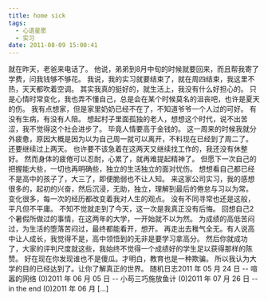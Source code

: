 ```yaml
---
title: home sick
tags:
  - 心语星愿
  - 实习
date: 2011-08-09 15:00:41
---
```


就在昨天，老爸来电话了。 他说，弟弟到8月中旬的时候就要回来，而且帮我寄了学费，问我钱够不够花。 我说，我的实习就要结束了，就在周四结束，我这里不热，天天都吹着空调。 其实我真的挺好的，就生活上，我没有什么好担心的。 只是心情时常变化，我也弄不懂自己，总是会在某个时候莫名的沮丧吧，也许是夏天的伤。 我有点想家，但是家里奶奶已经不在了，不知道爷爷一个人过的可好。 有没有生病，有没有人陪。 想起村子里面孤独的老人，想想这个时代，说不出苦涩，我不觉得这个社会进步了。 毕竟人情要高于金钱的。 这一周来的时候我就分外疲惫，原因大概是因为以为自己周一就可以离开，不料现在已经到了周二了。 还要继续过上两天。 也许要不该急着在这两天又继续找工作的，我还没有休整好。 然而身体的疲倦可以忍耐，心累了，就再难提起精神了。 但愿下一次自己的把握能大些，一切也再明确些，独立的生活独立的面对忧伤。 想想看自己都已经不是高中的孩子了，大三了，即便脆弱也不让人知。 来这家公司实习，我的感想很多的，起初的兴奋，然后沉浸，无助，独立，理解到最后的倦怠与习以为常。 变化很多，每一次的经历都改变着我对人生的观点。 没有不同寻常也还是这般，平凡但不平庸。 不知不觉就走到了今天，这一次是我真正没有后悔。 回想自己2个暑假所做过的事情，在这两年的大学，一开始就不以为然。 为成绩的高低苦闷过，为生活的堕落苦闷过，最终都能看开，想开。 再走出去稚气全无。有人说高中让人成长，我觉得不是，高中领悟到的无非是要学习拿高分。 然后你就成功了，大家的评判尺度就这些，我始终不觉得一个成绩好的学生足以获得那样的陈赞。 好在现在你发现谁也不是傻瓜。才明白，教育也是一种欺骗。 所以我认为大学的目的已经达到了。让你了解真正的世界。 随机日志2011 年 05 月 24 日 -- 喧嚣的网络 (0)2011 年 06 月 05 日 -- 小苟三巧施放鱼计 (0)2011 年 07 月 26 日 -- in the end (0)2011 年 06 月 [...]
